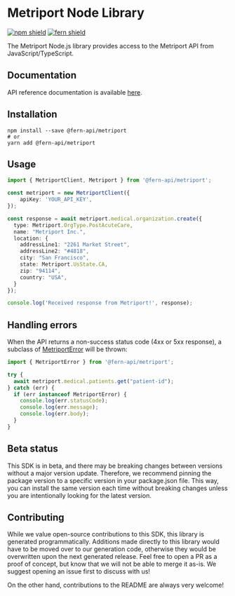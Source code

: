 # Metriport Node Library

[![npm shield](https://img.shields.io/npm/v/@metriport/api-sdk)](https://www.npmjs.com/package/@metriport/api-sdk)
[![fern shield](https://img.shields.io/badge/%F0%9F%8C%BF-SDK%20generated%20by%20Fern-brightgreen)](https://github.com/fern-api/fern)

The Metriport Node.js library provides access to the Metriport API from JavaScript/TypeScript.

## Documentation

API reference documentation is available [here](https://docs.metriport.com/home/welcome).

## Installation

```
npm install --save @fern-api/metriport
# or
yarn add @fern-api/metriport
```

## Usage

```typescript
import { MetriportClient, Metriport } from '@fern-api/metriport';

const metriport = new MetriportClient({
    apiKey: 'YOUR_API_KEY',
});

const response = await metriport.medical.organization.create({
  type: Metriport.OrgType.PostAcuteCare,
  name: "Metriport Inc.",
  location: {
    addressLine1: "2261 Market Street",
    addressLine2: "#4818",
    city: "San Francisco",
    state: Metriport.UsState.CA,
    zip: "94114",
    country: "USA",
  }
});

console.log('Received response from Metriport!', response);
```

## Handling errors

When the API returns a non-success status code (4xx or 5xx response), a subclass of [MetriportError](src/errors/MetriportError.ts) will be thrown:

```ts
import { MetriportError } from '@fern-api/metriport';

try {
  await metriport.medical.patients.get("patient-id");
} catch (err) {
  if (err instanceof MetriportError) {
    console.log(err.statusCode);
    console.log(err.message);
    console.log(err.body); 
  }
}
```

## Beta status

This SDK is in beta, and there may be breaking changes between versions without a major version update. Therefore, we recommend pinning the package version to a specific version in your package.json file. This way, you can install the same version each time without breaking changes unless you are intentionally looking for the latest version.

## Contributing

While we value open-source contributions to this SDK, this library is generated programmatically. Additions made directly to this library would have to be moved over to our generation code, otherwise they would be overwritten upon the next generated release. Feel free to open a PR as a proof of concept, but know that we will not be able to merge it as-is. We suggest opening an issue first to discuss with us!

On the other hand, contributions to the README are always very welcome!

